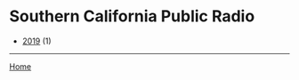# Southern California Public Radio

  * [2019](./southern-california-public-radio-2019.md/) (1)
----

[Home](../)
